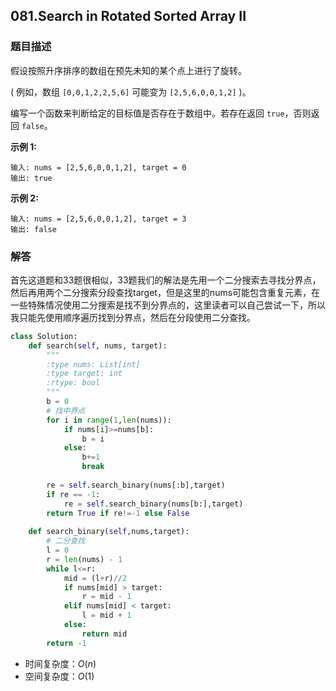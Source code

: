 ## 081.Search in Rotated Sorted Array II

### 题目描述

假设按照升序排序的数组在预先未知的某个点上进行了旋转。

( 例如，数组 `[0,0,1,2,2,5,6]` 可能变为 `[2,5,6,0,0,1,2]` )。

编写一个函数来判断给定的目标值是否存在于数组中。若存在返回 `true`，否则返回 `false`。

**示例 1:**

```
输入: nums = [2,5,6,0,0,1,2], target = 0
输出: true
```

**示例 2:**

```
输入: nums = [2,5,6,0,0,1,2], target = 3
输出: false
```

### 解答

​	 首先这道题和33题很相似，33题我们的解法是先用一个二分搜索去寻找分界点，然后再用两个二分搜索分段查找target，但是这里的nums可能包含重复元素，在一些特殊情况使用二分搜索是找不到分界点的，这里读者可以自己尝试一下，所以我只能先使用顺序遍历找到分界点，然后在分段使用二分查找。

```python
class Solution:
    def search(self, nums, target):
        """
        :type nums: List[int]
        :type target: int
        :rtype: bool
        """
        b = 0
        # 找中界点
        for i in range(1,len(nums)):
            if nums[i]>=nums[b]:
                b = i
            else:
                b+=1
                break
        
        re = self.search_binary(nums[:b],target)
        if re == -1:
            re = self.search_binary(nums[b:],target)
        return True if re!=-1 else False
        
    def search_binary(self,nums,target):
        # 二分查找
        l = 0
        r = len(nums) - 1
        while l<=r:
            mid = (l+r)//2
            if nums[mid] > target:
                r = mid - 1 
            elif nums[mid] < target:
                l = mid + 1
            else:
                return mid
        return -1
```

- 时间复杂度：$O(n)$
- 空间复杂度：$O(1)$ 